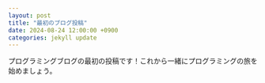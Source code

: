 ```yaml
---
layout: post
title: "最初のブログ投稿"
date: 2024-08-24 12:00:00 +0900
categories: jekyll update
---
```


プログラミングブログの最初の投稿です！これから一緒にプログラミングの旅を始めましょう。
